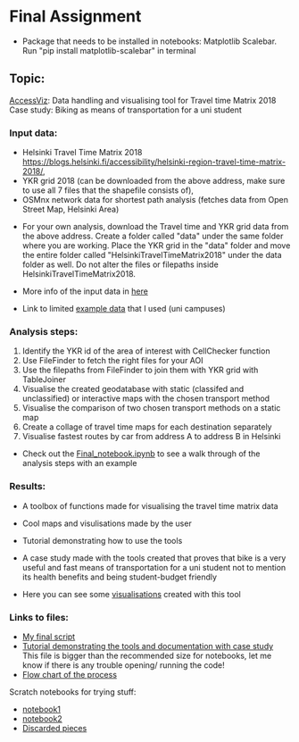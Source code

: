 # Final Assignment

* Package that needs to be installed in notebooks: Matplotlib Scalebar. Run "pip install matplotlib-scalebar" in terminal

## Topic: 
[AccessViz](https://automating-gis-processes.github.io/site/lessons/FA/final-assignment.html#accessviz): Data handling and visualising tool for Travel time Matrix 2018
Case study: Biking as means of transportation for a uni student 

### Input data: 
- Helsinki Travel Time Matrix 2018 https://blogs.helsinki.fi/accessibility/helsinki-region-travel-time-matrix-2018/, 
- YKR grid 2018 (can be downloaded from the above address, make sure to use all 7 files that the shapefile consists of), 
- OSMnx network data for shortest path analysis (fetches data from Open Street Map, Helsinki Area)

* For your own analysis, download the Travel time and YKR grid data from the above address. Create a folder called "data" under the same folder where you are working. Place the YKR grid in the "data" folder and move the entire folder called "HelsinkiTravelTimeMatrix2018" under the data folder as well. Do not alter the files or filepaths inside HelsinkiTravelTimeMatrix2018.

* More info of the input data in [here](Final_notebook.ipynb)

* Link to limited [example data](data) that I used (uni campuses) 

### Analysis steps: 
1. Identify the YKR id of the area of interest with CellChecker function
2. Use FileFinder to fetch the right files for your AOI
3. Use the filepaths from  FileFinder to join them with YKR grid with TableJoiner
4. Visualise the created geodatabase with static (classifed and unclassified) or interactive maps with the chosen transport method
5. Visualise the comparison of two chosen transport methods on a static map
6. Create a collage of travel time maps for each destination separately
7. Visualise fastest routes by car from address A to address B in Helsinki

* Check out the [Final_notebook.ipynb](Final_notebook.ipynb) to see a walk through of the analysis steps with an example



### Results:
- A toolbox of functions made for visualising the travel time  matrix data
- Cool maps and visulisations made by the user 
- Tutorial demonstrating how to use the tools 
- A case study made with the tools created that proves that bike is a very useful and fast means of transportation for a uni student not to mention its health benefits and being student-budget friendly

- Here you can see some [visualisations](outputs) created  with this tool 

### Links to files:
- [My final script](Final_assignment.py)
- [Tutorial demonstrating the tools and documentation with case study](Final_notebook.ipynb) This file is bigger than the recommended size for notebooks, let me know if there is any trouble opening/ running the code!
- [Flow chart of the process](Flow_chart.png)


Scratch notebooks for trying stuff: 
- [notebook1](Final.ipynb)
- [notebook2](OSMNX.ipynb)
- [Discarded pieces](discarded_pieces.ipynb)
